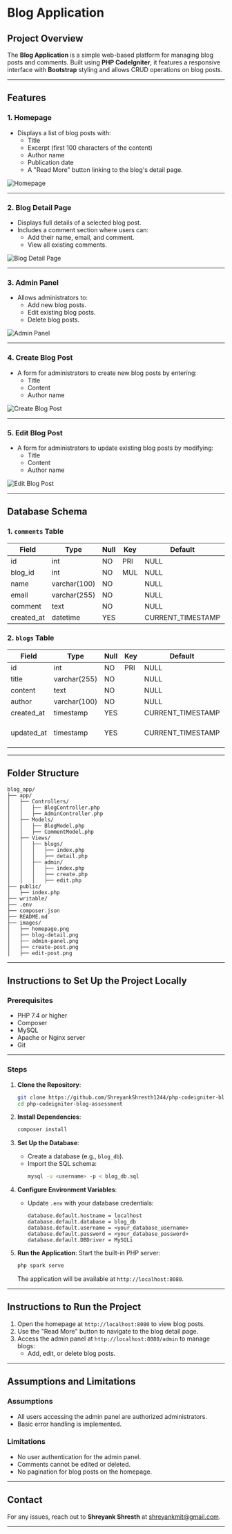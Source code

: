 # Blog Application

## Project Overview

The **Blog Application** is a simple web-based platform for managing blog posts and comments. Built using **PHP CodeIgniter**, it features a responsive interface with **Bootstrap** styling and allows CRUD operations on blog posts.

---

## Features

### 1. Homepage
- Displays a list of blog posts with:
  - Title
  - Excerpt (first 100 characters of the content)
  - Author name
  - Publication date
  - A "Read More" button linking to the blog's detail page.

![Homepage](https://github.com/ShreyankShresth1244/php-codeigniter-blog-assessment/blob/main/images/homepage.png)

---

### 2. Blog Detail Page
- Displays full details of a selected blog post.
- Includes a comment section where users can:
  - Add their name, email, and comment.
  - View all existing comments.

![Blog Detail Page](https://github.com/ShreyankShresth1244/php-codeigniter-blog-assessment/blob/main/images/blog-detail.png)

---

### 3. Admin Panel
- Allows administrators to:
  - Add new blog posts.
  - Edit existing blog posts.
  - Delete blog posts.

![Admin Panel](https://github.com/ShreyankShresth1244/php-codeigniter-blog-assessment/blob/main/images/admin-panel.png)

---

### 4. Create Blog Post
- A form for administrators to create new blog posts by entering:
  - Title
  - Content
  - Author name

![Create Blog Post](https://github.com/ShreyankShresth1244/php-codeigniter-blog-assessment/blob/main/images/create-post.png)

---

### 5. Edit Blog Post
- A form for administrators to update existing blog posts by modifying:
  - Title
  - Content
  - Author name

![Edit Blog Post](https://github.com/ShreyankShresth1244/php-codeigniter-blog-assessment/blob/main/images/edit-post.png)

---

## Database Schema

### 1. `comments` Table
| Field      | Type         | Null | Key | Default           | Extra             |
|------------|--------------|------|-----|-------------------|-------------------|
| id         | int          | NO   | PRI | NULL              | auto_increment    |
| blog_id    | int          | NO   | MUL | NULL              |                   |
| name       | varchar(100) | NO   |     | NULL              |                   |
| email      | varchar(255) | NO   |     | NULL              |                   |
| comment    | text         | NO   |     | NULL              |                   |
| created_at | datetime     | YES  |     | CURRENT_TIMESTAMP | DEFAULT_GENERATED |

### 2. `blogs` Table
| Field      | Type         | Null | Key | Default           | Extra                                         |
|------------|--------------|------|-----|-------------------|-----------------------------------------------|
| id         | int          | NO   | PRI | NULL              | auto_increment                                |
| title      | varchar(255) | NO   |     | NULL              |                                               |
| content    | text         | NO   |     | NULL              |                                               |
| author     | varchar(100) | NO   |     | NULL              |                                               |
| created_at | timestamp    | YES  |     | CURRENT_TIMESTAMP | DEFAULT_GENERATED                             |
| updated_at | timestamp    | YES  |     | CURRENT_TIMESTAMP | DEFAULT_GENERATED on update CURRENT_TIMESTAMP |

---

## Folder Structure

```plaintext
blog_app/
├── app/
│   ├── Controllers/
│   │   ├── BlogController.php
│   │   ├── AdminController.php
│   ├── Models/
│   │   ├── BlogModel.php
│   │   ├── CommentModel.php
│   ├── Views/
│   │   ├── blogs/
│   │   │   ├── index.php
│   │   │   ├── detail.php
│   │   ├── admin/
│   │   │   ├── index.php
│   │   │   ├── create.php
│   │   │   ├── edit.php
├── public/
│   ├── index.php
├── writable/
├── .env
├── composer.json
├── README.md
├── images/
│   ├── homepage.png
│   ├── blog-detail.png
│   ├── admin-panel.png
│   ├── create-post.png
│   ├── edit-post.png
```

---

## Instructions to Set Up the Project Locally

### Prerequisites

- PHP 7.4 or higher
- Composer
- MySQL
- Apache or Nginx server
- Git

---

### Steps

1. **Clone the Repository**:
   ```bash
   git clone https://github.com/ShreyankShresth1244/php-codeigniter-blog-assessment.git
   cd php-codeigniter-blog-assessment
   ```

2. **Install Dependencies**:
   ```bash
   composer install
   ```

3. **Set Up the Database**:
   - Create a database (e.g., `blog_db`).
   - Import the SQL schema:
     ```bash
     mysql -u <username> -p < blog_db.sql
     ```

4. **Configure Environment Variables**:
   - Update `.env` with your database credentials:
     ```env
     database.default.hostname = localhost
     database.default.database = blog_db
     database.default.username = <your_database_username>
     database.default.password = <your_database_password>
     database.default.DBDriver = MySQLi
     ```

5. **Run the Application**:
   Start the built-in PHP server:
   ```bash
   php spark serve
   ```
   The application will be available at `http://localhost:8080`.

---

## Instructions to Run the Project

1. Open the homepage at `http://localhost:8080` to view blog posts.
2. Use the "Read More" button to navigate to the blog detail page.
3. Access the admin panel at `http://localhost:8080/admin` to manage blogs:
   - Add, edit, or delete blog posts.

---

## Assumptions and Limitations

### Assumptions
- All users accessing the admin panel are authorized administrators.
- Basic error handling is implemented.

### Limitations
- No user authentication for the admin panel.
- Comments cannot be edited or deleted.
- No pagination for blog posts on the homepage.

---

## Contact

For any issues, reach out to **Shreyank Shresth** at [shreyankmit@gmail.com](mailto:shreyankmit@gmail.com).

---

